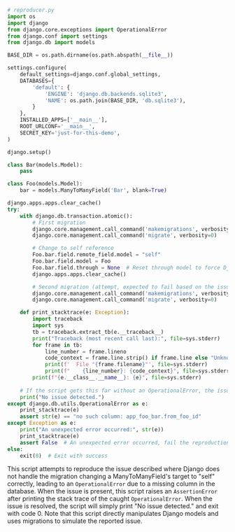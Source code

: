 ```python
# reproducer.py
import os
import django
from django.core.exceptions import OperationalError
from django.conf import settings
from django.db import models

BASE_DIR = os.path.dirname(os.path.abspath(__file__))

settings.configure(
    default_settings=django.conf.global_settings,
    DATABASES={
        'default': {
            'ENGINE': 'django.db.backends.sqlite3',
            'NAME': os.path.join(BASE_DIR, 'db.sqlite3'),
        }
    },
    INSTALLED_APPS=['__main__'],
    ROOT_URLCONF='__main__',
    SECRET_KEY='just-for-this-demo',
)

django.setup()

class Bar(models.Model):
    pass

class Foo(models.Model):
    bar = models.ManyToManyField('Bar', blank=True)

django.apps.apps.clear_cache()
try:
    with django.db.transaction.atomic():
        # First migration
        django.core.management.call_command('makemigrations', verbosity=0)
        django.core.management.call_command('migrate', verbosity=0)

        # Change to self reference
        Foo.bar.field.remote_field.model = "self"
        Foo.bar.field.model = Foo
        Foo.bar.field.through = None  # Reset through model to force Django to recreate it
        django.apps.apps.clear_cache()

        # Second migration (attempt, expected to fail based on the issue)
        django.core.management.call_command('makemigrations', verbosity=0)
        django.core.management.call_command('migrate', verbosity=0)

    def print_stacktrace(e: Exception):
        import traceback
        import sys
        tb = traceback.extract_tb(e.__traceback__)
        print("Traceback (most recent call last):", file=sys.stderr)
        for frame in tb:
            line_number = frame.lineno
            code_context = frame.line.strip() if frame.line else "Unknown"
            print(f'  File "{frame.filename}"', file=sys.stderr)
            print(f"    {line_number}: {code_context}", file=sys.stderr)
        print(f"{e.__class__.__name__}: {e}", file=sys.stderr)
    
    # If the script gets this far without an OperationalError, the issue is fixed
    print("No issue detected.")
except django.db.utils.OperationalError as e:
    print_stacktrace(e)
    assert str(e) == "no such column: app_foo_bar.from_foo_id"
except Exception as e:
    print("An unexpected error occurred:", str(e))
    print_stacktrace(e)
    assert False  # An unexpected error occurred, fail the reproduction script
else:
    exit(0)  # Exit with success
```

This script attempts to reproduce the issue described where Django does not handle the migration changing a ManyToManyField's target to "self" correctly, leading to an `OperationalError` due to a missing column in the database. When the issue is present, this script raises an `AssertionError` after printing the stack trace of the caught `OperationalError`. When the issue is resolved, the script will simply print "No issue detected." and exit with code 0. Note that this script directly manipulates Django models and uses migrations to simulate the reported issue.